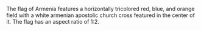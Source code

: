 The flag of Armenia features a horizontally tricolored red, blue, and orange field with a white armenian apostolic church cross featured in the center of it. The flag has an aspect ratio of 1:2.